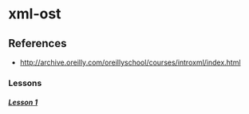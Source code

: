 # xml-ost

## References
* http://archive.oreilly.com/oreillyschool/courses/introxml/index.html

### Lessons

##### [Lesson 1](/lesson/1.md)
